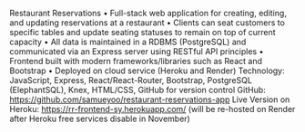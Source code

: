 Restaurant Reservations
• Full-stack web application for creating, editing, and updating reservations at a restaurant
• Clients can seat customers to specific tables and update seating statuses to remain on top of current capacity
• All data is maintained in a RDBMS (PostgreSQL) and communicated via an Express server using RESTful API principles
• Frontend built with modern frameworks/libraries such as React and Bootstrap
• Deployed on cloud service (Heroku and Render)
Technology: JavaScript, Express, React/React-Router, Bootstrap, PostgreSQL (ElephantSQL), Knex, HTML/CSS, GitHub for version control
GitHub: https://github.com/samueyoo/restaurant-reservations-app
Live Version on Heroku: https://rr-frontend-sy.herokuapp.com/ (will be re-hosted on Render after Heroku free services disable in November)
